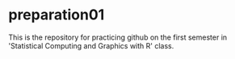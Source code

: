 # preparation01
This is the repository for practicing github on the first semester in 'Statistical Computing and Graphics with R' class.
